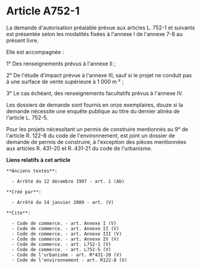 # Article A752-1

La demande d'autorisation préalable prévue aux articles L. 752-1 et suivants est présentée selon les modalités fixées à
l'annexe I de l'annexe 7-8 au présent livre. 

Elle est accompagnée : 

1° Des renseignements prévus à l'annexe II ; 

2° De l'étude d'impact prévue à l'annexe III, sauf si le projet ne conduit pas à une surface de vente supérieure à 1 000 m
² ; 

3° Le cas échéant, des renseignements facultatifs prévus à l'annexe IV. 

Les dossiers de demande sont fournis en onze exemplaires, douze si la demande nécessite une enquête publique au titre du
dernier alinéa de l'article L. 752-5. 

Pour les projets nécessitant un permis de construire mentionnés au 9° de l'article R. 122-8 du code de l'environnement, est
joint un dossier de demande de permis de construire, à l'exception des pièces mentionnées aux articles R. 431-20 et R. 431-21
du code de l'urbanisme.

**Liens relatifs à cet article**

	**Anciens textes**:

	  - Arrêté du 12 décembre 1997 - art. 1 (Ab)

	**Créé par**:

	  - Arrêté du 14 janvier 2009 - art. (V)

	**Cite**:

	  - Code de commerce. - art. Annexe I (V)
	  - Code de commerce. - art. Annexe II (V)
	  - Code de commerce. - art. Annexe III (V)
	  - Code de commerce. - art. Annexe IV (V)
	  - Code de commerce. - art. L752-1 (V)
	  - Code de commerce. - art. L752-5 (V)
	  - Code de l'urbanisme - art. R*431-20 (V)
	  - Code de l'environnement - art. R122-8 (V)
